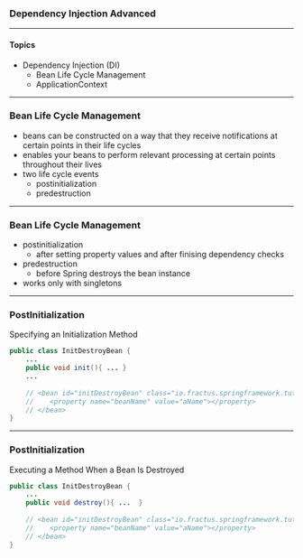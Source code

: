 ### Dependency Injection Advanced---#### Topics* Dependency Injection (DI)  * Bean Life Cycle Management  * ApplicationContext---### Bean Life Cycle Management* beans can be constructed on a way that they receive notifications at certain points in their life cycles* enables your beans to perform relevant processing at certain points throughout their lives* two life cycle events   * postinitialization   * predestruction  ---### Bean Life Cycle Management* postinitialization   * after setting property values and after finising dependency checks* predestruction   * before Spring destroys the bean instance* works only with singletons---### PostInitializationSpecifying an Initialization Method```Javapublic class InitDestroyBean {	...		public void init(){	... }		...		// <bean id="initDestroyBean" class="io.fractus.springframework.tutorial.dependency.injection.beanlifecycle.InitDestroyBean" init-method="init" destroy-method="destroy">    //    <property name="beanName" value="aName"></property>    // </bean>}```---### PostInitializationExecuting a Method When a Bean Is Destroyed```Javapublic class InitDestroyBean {	...	public void destroy(){ ... 	}		// <bean id="initDestroyBean" class="io.fractus.springframework.tutorial.dependency.injection.beanlifecycle.InitDestroyBean" init-method="init" destroy-method="destroy">    //    <property name="beanName" value="aName"></property>    // </bean>}```